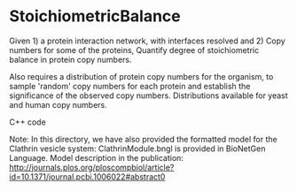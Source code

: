 # StoichiometricBalance
Given 1) a protein interaction network, with interfaces resolved and 2) Copy numbers for some of the proteins, Quantify degree of stoichiometric balance in protein copy numbers.

Also requires a distribution of protein copy numbers for the organism, to sample 'random' copy numbers for each protein and establish the significance of the observed copy numbers. 
Distributions available for yeast and human copy numbers. 

C++ code

Note: In this directory, we have also provided the formatted model for the Clathrin vesicle system: ClathrinModule.bngl is provided in BioNetGen Language. Model description in the publication: http://journals.plos.org/ploscompbiol/article?id=10.1371/journal.pcbi.1006022#abstract0
